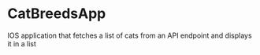 # CatBreedsApp
IOS application that fetches a list of cats from an API endpoint and displays it in a list
